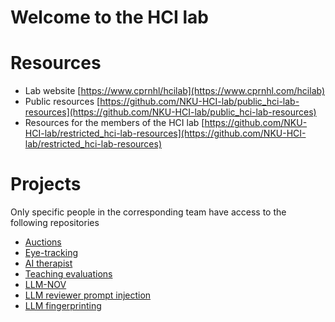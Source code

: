 # Welcome to the HCI lab


# Resources
- Lab website [https://www.cprnhl/hcilab](https://www.cprnhl.com/hcilab)
- Public resources [https://github.com/NKU-HCI-lab/public_hci-lab-resources](https://github.com/NKU-HCI-lab/public_hci-lab-resources)
- Resources for the members of the HCI lab [https://github.com/NKU-HCI-lab/restricted_hci-lab-resources](https://github.com/NKU-HCI-lab/restricted_hci-lab-resources)

# Projects
Only specific people in the corresponding team have access to the following repositories
- [Auctions](https://github.com/NKU-HCI-lab/auctions)
- [Eye-tracking](https://github.com/NKU-HCI-lab/eyetracking)
- [AI therapist](https://github.com/NKU-HCI-lab/aitherapist)
- [Teaching evaluations](https://github.com/NKU-HCI-lab/teachevals)
- [LLM-NOV](https://github.com/NKU-HCI-lab/LLM-NOV-private)
- [LLM reviewer prompt injection](https://github.com/NKU-HCI-lab/LLM-reviewer-prompt-injection)
- [LLM fingerprinting](https://github.com/NKU-HCI-lab/llmfingerprinting)
